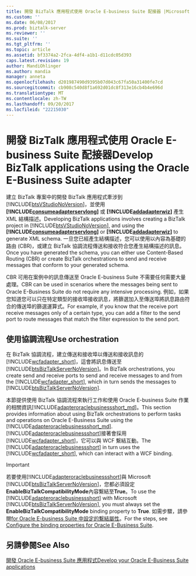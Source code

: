 ```yaml
---
title: 開發 BizTalk 應用程式使用 Oracle E-business Suite 配接器 |Microsoft 文件
ms.custom: ''
ms.date: 06/08/2017
ms.prod: biztalk-server
ms.reviewer: ''
ms.suite: ''
ms.tgt_pltfrm: ''
ms.topic: article
ms.assetid: bf3374a2-2fca-4df4-a1b1-d11cdc05d393
caps.latest.revision: 19
author: MandiOhlinger
ms.author: mandia
manager: anneta
ms.openlocfilehash: d201987490d9395b07d043c67fa50a31400fe7cd
ms.sourcegitcommit: cb908c540d8f1a692d01dc8f313e16cb4b4e696d
ms.translationtype: MT
ms.contentlocale: zh-TW
ms.lasthandoff: 09/20/2017
ms.locfileid: "22215030"
---
```

# <a name="develop-biztalk-applications-using-the-oracle-e-business-suite-adapter"></a><span data-ttu-id="6eafa-102">開發 BizTalk 應用程式使用 Oracle E-business Suite 配接器</span><span class="sxs-lookup"><span data-stu-id="6eafa-102">Develop BizTalk applications using the Oracle E-Business Suite adapter</span></span>
<span data-ttu-id="6eafa-103">建立 BizTalk 專案中的開發 BizTalk 應用程式牽涉到[!INCLUDE[btsVStudioNoVersion](../../includes/btsvstudionoversion-md.md)]，並使用 **[!INCLUDE[consumeadapterservlong](../../includes/consumeadapterservlong-md.md)]** 或 **[!INCLUDE[addadapterwiz](../../includes/addadapterwiz-md.md)]** 產生 XML 結構描述。</span><span class="sxs-lookup"><span data-stu-id="6eafa-103">Developing BizTalk applications involves creating a BizTalk project in [!INCLUDE[btsVStudioNoVersion](../../includes/btsvstudionoversion-md.md)], and using the **[!INCLUDE[consumeadapterservlong](../../includes/consumeadapterservlong-md.md)]** or **[!INCLUDE[addadapterwiz](../../includes/addadapterwiz-md.md)]** to generate XML schema.</span></span> <span data-ttu-id="6eafa-104">一旦您已經產生結構描述，您可以使用以內容為基礎的路由 (CBR)，或建立 BizTalk 協調流程傳送和接收符合您產生結構描述的訊息。</span><span class="sxs-lookup"><span data-stu-id="6eafa-104">Once you have generated the schema, you can either use Content-Based Routing (CBR) or create BizTalk orchestrations to send and receive messages that conform to your generated schema.</span></span>  
  
 <span data-ttu-id="6eafa-105">CBR 可用在案例中的訊息傳送至 Oracle E-business Suite 不需要任何需要大量處理。</span><span class="sxs-lookup"><span data-stu-id="6eafa-105">CBR can be used in scenarios where the messages being sent to Oracle E-Business Suite do not require any intensive processing.</span></span> <span data-ttu-id="6eafa-106">例如，如果您知道您可以只在特定類型的接收埠接收訊息，將篩選加入至傳送埠將訊息路由符合的傳送埠的篩選運算式。</span><span class="sxs-lookup"><span data-stu-id="6eafa-106">For example, if you know that the receive port receive messages only of a certain type, you can add a filter to the send port to route messages that match the filter expression to the send port.</span></span>  

## <a name="use-orchestration"></a><span data-ttu-id="6eafa-107">使用協調流程</span><span class="sxs-lookup"><span data-stu-id="6eafa-107">Use orchestration</span></span>  
 <span data-ttu-id="6eafa-108">在 BizTalk 協調流程，建立傳送和接收埠以傳送和接收訊息的[!INCLUDE[wcfadapter_short](../../includes/wcfadapter-short-md.md)]，這會將訊息傳送至[!INCLUDE[btsBizTalkServerNoVersion](../../includes/btsbiztalkservernoversion-md.md)]。</span><span class="sxs-lookup"><span data-stu-id="6eafa-108">In BizTalk orchestrations, you create send and receive ports to send and receive messages to and from the [!INCLUDE[wcfadapter_short](../../includes/wcfadapter-short-md.md)], which in turn sends the messages to [!INCLUDE[btsBizTalkServerNoVersion](../../includes/btsbiztalkservernoversion-md.md)].</span></span> 
 
 <span data-ttu-id="6eafa-109">本節提供使用 BizTalk 協調流程來執行工作和使用 Oracle E-business Suite 作業的相關資訊[!INCLUDE[adapteroraclebusinessshort_md](../../includes/adapteroraclebusinessshort-md.md)]。</span><span class="sxs-lookup"><span data-stu-id="6eafa-109">This section provides information about using BizTalk orchestrations to perform tasks and operations on Oracle E-Business Suite using the [!INCLUDE[adapteroraclebusinessshort_md](../../includes/adapteroraclebusinessshort-md.md)].</span></span> <span data-ttu-id="6eafa-110">[!INCLUDE[adapteroraclebusinessshort](../../includes/adapteroraclebusinessshort-md.md)]接著會採用[!INCLUDE[wcfadapter_short](../../includes/wcfadapter-short-md.md)]，它可以與 WCF 繫結互動。</span><span class="sxs-lookup"><span data-stu-id="6eafa-110">The [!INCLUDE[adapteroraclebusinessshort](../../includes/adapteroraclebusinessshort-md.md)] in turn uses the [!INCLUDE[wcfadapter_short](../../includes/wcfadapter-short-md.md)], which can interact with a WCF binding.</span></span>  
  
> [!IMPORTANT]
>  <span data-ttu-id="6eafa-111">若要使用[!INCLUDE[adapteroraclebusinessshort](../../includes/adapteroraclebusinessshort-md.md)]與 Microsoft [!INCLUDE[btsBizTalkServerNoVersion](../../includes/btsbiztalkservernoversion-md.md)]，您都必須設定**EnableBizTalkCompatibilityMode**內容繫結至**True**。</span><span class="sxs-lookup"><span data-stu-id="6eafa-111">To use the [!INCLUDE[adapteroraclebusinessshort](../../includes/adapteroraclebusinessshort-md.md)] with Microsoft [!INCLUDE[btsBizTalkServerNoVersion](../../includes/btsbiztalkservernoversion-md.md)], you must always set the **EnableBizTalkCompatibilityMode** binding property to **True**.</span></span> <span data-ttu-id="6eafa-112">如需步驟，請參閱[for Oracle E-business Suite 中設定的繫結屬性](../../adapters-and-accelerators/adapter-oracle-ebs/configure-the-binding-properties-for-oracle-e-business-suite.md)。</span><span class="sxs-lookup"><span data-stu-id="6eafa-112">For the steps, see [Configure the binding properties for Oracle E-Business Suite](../../adapters-and-accelerators/adapter-oracle-ebs/configure-the-binding-properties-for-oracle-e-business-suite.md).</span></span>  
  

  
## <a name="see-also"></a><span data-ttu-id="6eafa-113">另請參閱</span><span class="sxs-lookup"><span data-stu-id="6eafa-113">See Also</span></span>  
[<span data-ttu-id="6eafa-114">開發 Oracle E-business Suite 應用程式</span><span class="sxs-lookup"><span data-stu-id="6eafa-114">Develop your Oracle E-Business Suite applications</span></span>](../../adapters-and-accelerators/adapter-oracle-ebs/develop-your-oracle-e-business-suite-applications.md)
